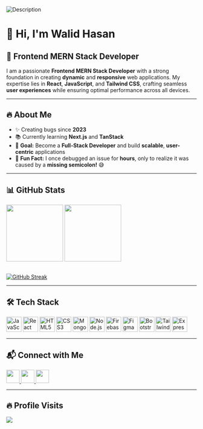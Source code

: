 <div align="left">
  <img src="https://i.ibb.co/fGKbkNgy/Whats-App-Image-2025-02-05-at-07-42-46-fcdee1f2.jpg" alt="Description">
</div>

# 👋 Hi, I'm Walid Hasan  
## 🚀 Frontend MERN Stack Developer  

I am a passionate **Frontend MERN Stack Developer** with a strong foundation in creating **dynamic** and **responsive** web applications. My expertise lies in **React**, **JavaScript**, and **Tailwind CSS**, crafting seamless **user experiences** while ensuring optimal performance across all devices.  

---

## 🔥 About Me  

- ✨ Creating bugs since **2023**  
- 📚 Currently learning **Next.js** and **TanStack**  
- 🎯 **Goal:** Become a **Full-Stack Developer** and build **scalable**, **user-centric** applications  
- 🎲 **Fun Fact:** I once debugged an issue for **hours**, only to realize it was caused by a **missing semicolon!** 😅  

---

## 📊 GitHub Stats  

<div align="left">
  <img src="https://github-readme-stats.vercel.app/api?username=walid-official&show_icons=true&count_private=true&theme=dracula" height="150" />
  <img src="https://github-readme-stats.vercel.app/api/top-langs?username=walid-official&layout=compact&theme=dracula" height="150" />
</div>

##

<div>
  <a href="https://git.io/streak-stats">
  <img src="https://nirzak-streak-stats.vercel.app?user=walid-official&theme=dark" alt="GitHub Streak" />
</a>
</div>

---

## 🛠️ Tech Stack  

<div align="left">
  <img src="https://cdn.jsdelivr.net/gh/devicons/devicon/icons/javascript/javascript-original.svg" height="40" alt="JavaScript" />
  <img src="https://cdn.jsdelivr.net/gh/devicons/devicon/icons/react/react-original.svg" height="40" alt="React" />
  <img src="https://cdn.jsdelivr.net/gh/devicons/devicon/icons/html5/html5-original.svg" height="40" alt="HTML5" />
  <img src="https://cdn.jsdelivr.net/gh/devicons/devicon/icons/css3/css3-original.svg" height="40" alt="CSS3" />
  <img src="https://cdn.jsdelivr.net/gh/devicons/devicon/icons/mongodb/mongodb-original.svg" height="40" alt="MongoDB" />
  <img src="https://cdn.jsdelivr.net/gh/devicons/devicon/icons/nodejs/nodejs-original.svg" height="40" alt="Node.js" />
  <img src="https://cdn.jsdelivr.net/gh/devicons/devicon/icons/firebase/firebase-plain.svg" height="40" alt="Firebase" />
  <img src="https://cdn.jsdelivr.net/gh/devicons/devicon/icons/figma/figma-original.svg" height="40" alt="Figma" />
  <img src="https://cdn.jsdelivr.net/gh/devicons/devicon/icons/bootstrap/bootstrap-original.svg" height="40" alt="Bootstrap" />
  <img src="https://cdn.jsdelivr.net/gh/devicons/devicon/icons/tailwindcss/tailwindcss-original-wordmark.svg" height="40" alt="Tailwind CSS" />
  <img src="https://cdn.jsdelivr.net/gh/devicons/devicon/icons/express/express-original.svg" height="40" alt="Express.js" />
</div>

---

## 📬 Connect with Me  

<div align="left">
  <a href="https://discord.com/channels/1256295350591815741/1256295351380611205" target="_blank">
    <img src="https://img.shields.io/static/v1?message=Discord&logo=discord&label=&color=7289DA&logoColor=white&labelColor=&style=for-the-badge" height="35" />
  </a>
  <a href="mailto:your-email@gmail.com" target="_blank">
    <img src="https://img.shields.io/static/v1?message=Gmail&logo=gmail&label=&color=D14836&logoColor=white&labelColor=&style=for-the-badge" height="35" />
  </a>
  <a href="https://www.linkedin.com/in/walidhasan87/" target="_blank">
    <img src="https://img.shields.io/static/v1?message=LinkedIn&logo=linkedin&label=&color=0077B5&logoColor=white&labelColor=&style=for-the-badge" height="35" />
  </a>
</div>

---

## 🔥 Profile Visits  

<div align="left">
  <img src="https://profile-counter.glitch.me/walid-official/count.svg?" />
</div>
